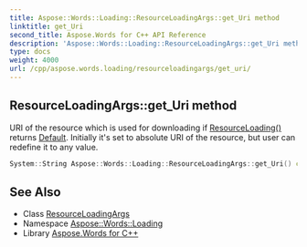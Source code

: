 ```yaml
---
title: Aspose::Words::Loading::ResourceLoadingArgs::get_Uri method
linktitle: get_Uri
second_title: Aspose.Words for C++ API Reference
description: 'Aspose::Words::Loading::ResourceLoadingArgs::get_Uri method. URI of the resource which is used for downloading if ResourceLoading() returns Default. Initially it''s set to absolute URI of the resource, but user can redefine it to any value in C++.'
type: docs
weight: 4000
url: /cpp/aspose.words.loading/resourceloadingargs/get_uri/
---
```

## ResourceLoadingArgs::get_Uri method


URI of the resource which is used for downloading if [ResourceLoading()](../../iresourceloadingcallback/resourceloading/) returns [Default](../../resourceloadingaction/). Initially it's set to absolute URI of the resource, but user can redefine it to any value.

```cpp
System::String Aspose::Words::Loading::ResourceLoadingArgs::get_Uri() const
```

## See Also

* Class [ResourceLoadingArgs](../)
* Namespace [Aspose::Words::Loading](../../)
* Library [Aspose.Words for C++](../../../)
